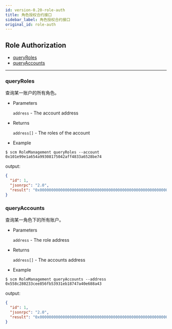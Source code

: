 ```yaml
---
id: version-0.20-role-auth
title: 角色授权合约接口
sidebar_label: 角色授权合约接口
original_id: role-auth
---
```


<h2 class="hover-list">Role Authorization</h2>

- [queryRoles](#queryRoles)
- [queryAccounts](#queryAccounts)

---

### queryRoles

查询某一账户的所有角色。

- Parameters

  `address` - The account address

- Returns

  `address[]` - The roles of the account

- Example

```shell
$ scm RoleManagement queryRoles --account 0x101e99e1a654a99308175042aff4833a6528be74
```

output:

```json
{
  "id": 1,
  "jsonrpc": "2.0",
  "result": "0x00000000000000000000000000000000000000000000000000000000000000200000000000000000000000000000000000000000000000000000000000000002000000000000000000000000558c280233cee856fb53931eb18747a40e688a430000000000000000000000001be912bdfe6ae5d28f7e9d2f1a5329788e5a4fe6"
}
```

### queryAccounts

查询某一角色下的所有账户。

- Parameters

  `address` - The role address

- Returns

  `address[]` - The accounts address

- Example

```shell
$ scm RoleManagement queryAccounts --address 0x558c280233cee856fb53931eb18747a40e688a43
```

output:

```json
{
  "id": 1,
  "jsonrpc": "2.0",
  "result": "0x00000000000000000000000000000000000000000000000000000000000000200000000000000000000000000000000000000000000000000000000000000001000000000000000000000000101e99e1a654a99308175042aff4833a6528be74"
}
```
